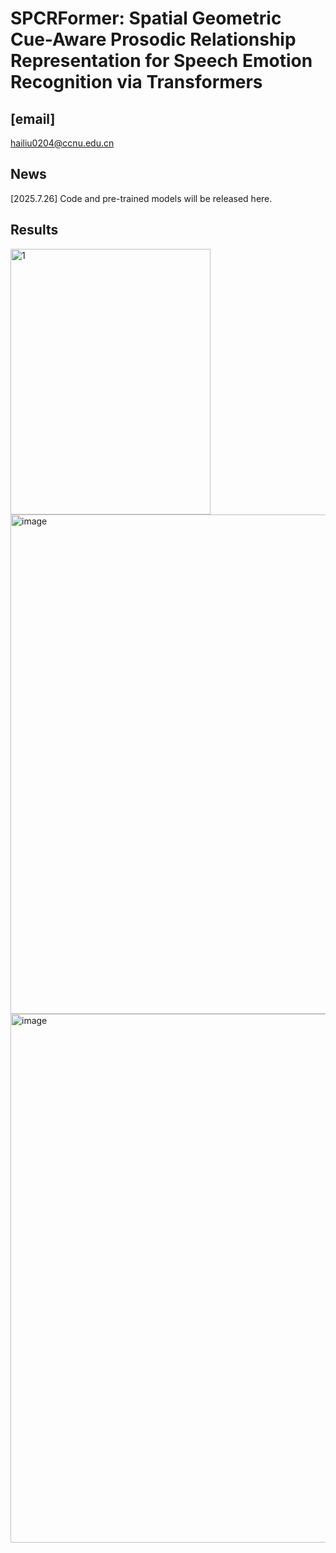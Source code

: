# SPCRFormer:  Spatial Geometric Cue-Aware  Prosodic Relationship Representation for Speech Emotion Recognition via  Transformers
## [email] 

hailiu0204@ccnu.edu.cn
## News

[2025.7.26] Code and pre-trained models will be released here.

## Results

<img width="320" height="425" alt="1" src="https://github.com/user-attachments/assets/8efb00ff-fe24-445c-b407-e860706036ff" />


<img width="1429" height="799" alt="image" src="https://github.com/user-attachments/assets/f7193b12-497c-4596-8824-e9c4346adf27" />

<img width="1478" height="846" alt="image" src="https://github.com/user-attachments/assets/c696b27d-0365-4c92-b9d2-9584e004dba8" />


